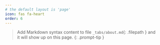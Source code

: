 ```yaml
---
# the default layout is 'page'
icon: fas fa-heart
order: 6
---
```


> Add Markdown syntax content to file `_tabs/about.md`{: .filepath } and it will show up on this page.
{: .prompt-tip }
